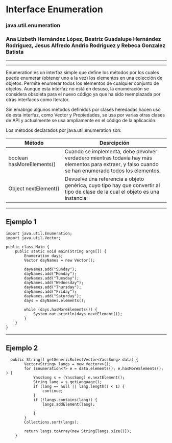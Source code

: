 # Interface Enumeration
### java.util.enumeration

### Ana Lizbeth Hernández López, Beatriz Guadalupe Hernández Rodríguez, Jesus Alfredo Andrio Rodríguez y Rebeca Gonzalez Batista
 --------
 --------

  
 Enumeration es un interfaz simple que define los métodos por los cuales puede enumerar (obtener uno a la vez) los elementos en una colección de objetos. Permite enumerar todos los elementos de cualquier conjunto de objetos. 
Aunque esta interfaz no está en desuso, la enumeración se considera obsoleta para el nuevo código ya que ha sido reemplazada por otras interfaces como Iterator.

Sin emabrgo algunos métodos definidos por clases heredadas hacen uso de esta interfaz, como Vector y Propiedades, se usa por varias otras clases de API y actualmente se usa ampliamente en el código de la aplicación.

Los métodos declarados por java.util.enumeration son:

  Método | Desrcipción
------------- | -------------
boolean hasMoreElements() | Cuando se implementa, debe devolver verdadero mientras todavía hay más elementos para extraer, y falso cuando se han enumerado todos los elementos.
Object nextElement()  | Devuelve una referencia a objeto genérica, cuyo tipo hay que convertir al tipo de clase de la cual el objeto es una instancia.



----

 
 
 ## Ejemplo 1
```javasfx
import java.util.Enumeration;
import java.util.Vector;

public class Main {
    public static void main(String args[]) {
        Enumeration days;
        Vector dayNames = new Vector();

        dayNames.add("Sunday");
        dayNames.add("Monday");
        dayNames.add("Tuesday");
        dayNames.add("Wednesday");
        dayNames.add("Thursday");
        dayNames.add("Friday");
        dayNames.add("Saturday");
        days = dayNames.elements();

        while (days.hasMoreElements()) {
            System.out.println(days.nextElement());
        }
    }
}

```
-----

## Ejemplo 2

```javasfx
  public String[] getGenericRules(Vector<YassSong> data) {
        Vector<String> langs = new Vector<>();
        for (Enumeration<?> e = data.elements(); e.hasMoreElements(); ) {
            YassSong s = (YassSong) e.nextElement();
            String lang = s.getLanguage();
            if (lang == null || lang.length() < 1) {
                continue;
            }
            if (!langs.contains(lang)) {
                langs.addElement(lang);

            }
        }
        Collections.sort(langs);

        return langs.toArray(new String[langs.size()]);
    }
```
